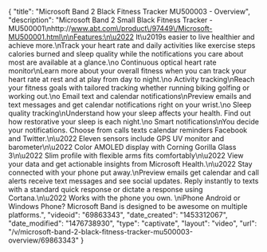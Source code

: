 {
    "title": "Microsoft Band 2 Black Fitness Tracker MU500003 - Overview",
    "description": "Microsoft Band 2 Small Black Fitness Tracker - MU500001\nhttp:\/\/www.abt.com\/product\/97449\/Microsoft-MU500001.html\n\nFeatures:\n\u2022 It\u2019s easier to live healthier and achieve more.\nTrack your heart rate and daily activities like exercise steps calories burned and sleep quality while the notifications you care about most are available at a glance.\no Continuous optical heart rate monitor\nLearn more about your overall fitness when you can track your heart rate at rest and at play from day to night.\no Activity tracking\nReach your fitness goals with tailored tracking whether running biking golfing or working out.\no Email text and calendar notifications\nPreview emails and text messages and get calendar notifications right on your wrist.\no Sleep quality tracking\nUnderstand how your sleep affects your health. Find out how restorative your sleep is each night.\no Smart notifications\nYou decide your notifications. Choose from calls texts calendar reminders Facebook and Twitter.\n\u2022 Eleven sensors include GPS UV monitor and barometer\n\u2022 Color AMOLED display with Corning Gorilla Glass 3\n\u2022 Slim profile with flexible arms fits comfortably\n\u2022 View your data and get actionable insights from Microsoft Health.\n\u2022 Stay connected with your phone put away.\nPreview emails get calendar and call alerts receive text messages and see social updates. Reply instantly to texts with a standard quick response or dictate a response using Cortana.\n\u2022 Works with the phone you own. \niPhone Android or Windows Phone? Microsoft Band is designed to be awesome on multiple platforms.",
    "videoid": "69863343",
    "date_created": "1453312067",
    "date_modified": "1476738930",
    "type": "captivate",
    "layout": "video",
    "url": "\/v\/microsoft-band-2-black-fitness-tracker-mu500003-overview\/69863343"
}